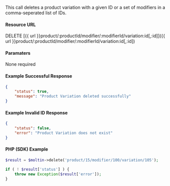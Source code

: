 <!--
@title Delete product variation by ID
@author Moltin Ltd
@description Deletes a product variation with a given ID
@order 3.1.1.6

@sidebar 1
@family Product/Modifier/Variation
@rate No
@auth Yes
@format JSON
@http DELETE
@version beta
-->
This call deletes a product variation with a given ID or a set of modifiers in a comma-seperated list of IDs.

#### Resource URL
DELETE [{{ url }}product/:productId/modifier/:modifierId/variation:id[,:id]]({{ url }}product/:productId/modifier/:modifierId/variation:id[,:id])

#### Paramaters
None required

<!--code-->
#### Example Successful Response
``` json
{
    "status": true,
    "message": "Product Variation deleted successfully"
}
```

#### Example Invalid ID Response
``` json
{
	"status": false,
	"error": "Product Variation does not exist"
}
```

#### PHP (SDK) Example
``` php
$result = $moltin->delete('product/15/modifier/100/variation/105');

if ( ! $result['status'] ) {
	throw new Exception($result['error']);
}
```
<!--/code-->